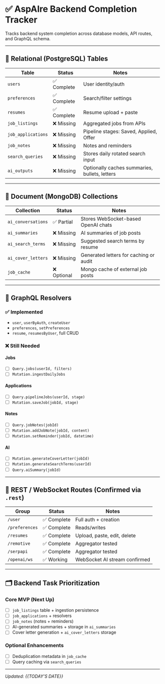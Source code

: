 # ✅ AspAIre Backend Completion Tracker

Tracks backend system completion across database models, API routes, and GraphQL schema.

---

## 🧱 Relational (PostgreSQL) Tables

| Table              | Status      | Notes                                         |
| ------------------ | ----------- | --------------------------------------------- |
| `users`            | ✅ Complete | User identity/auth                            |
| `preferences`      | ✅ Complete | Search/filter settings                        |
| `resumes`          | ✅ Complete | Resume upload + paste                         |
| `job_listings`     | ❌ Missing  | Aggregated jobs from APIs                     |
| `job_applications` | ❌ Missing  | Pipeline stages: Saved, Applied, Offer        |
| `job_notes`        | ❌ Missing  | Notes and reminders                           |
| `search_queries`   | ❌ Missing  | Stores daily rotated search input             |
| `ai_outputs`       | ❌ Missing  | Optionally caches summaries, bullets, letters |

---

## 🍃 Document (MongoDB) Collections

| Collection         | Status      | Notes                                  |
| ------------------ | ----------- | -------------------------------------- |
| `ai_conversations` | ✅ Partial  | Stores WebSocket-based OpenAI chats    |
| `ai_summaries`     | ❌ Missing  | AI summaries of job posts              |
| `ai_search_terms`  | ❌ Missing  | Suggested search terms by resume       |
| `ai_cover_letters` | ❌ Missing  | Generated letters for caching or audit |
| `job_cache`        | ❌ Optional | Mongo cache of external job posts      |

---

## 🔌 GraphQL Resolvers

### ✅ Implemented

- `user`, `userByAuth`, `createUser`
- `preferences`, `setPreferences`
- `resume`, `resumesByUser`, full CRUD

### ❌ Still Needed

#### Jobs

- [ ] `Query.jobs(userId, filters)`
- [ ] `Mutation.ingestDailyJobs`

#### Applications

- [ ] `Query.pipelineJobs(userId, stage)`
- [ ] `Mutation.saveJob(jobId, stage)`

#### Notes

- [ ] `Query.jobNotes(jobId)`
- [ ] `Mutation.addJobNote(jobId, content)`
- [ ] `Mutation.setReminder(jobId, datetime)`

#### AI

- [ ] `Mutation.generateCoverLetter(jobId)`
- [ ] `Mutation.generateSearchTerms(userId)`
- [ ] `Query.aiSummary(jobId)`

---

## 📡 REST / WebSocket Routes (Confirmed via `.rest`)

| Group          | Status      | Notes                         |
| -------------- | ----------- | ----------------------------- |
| `/user`        | ✅ Complete | Full auth + creation          |
| `/preferences` | ✅ Complete | Reads/writes                  |
| `/resumes`     | ✅ Complete | Upload, paste, edit, delete   |
| `/remotive`    | ✅ Complete | Aggregator tested             |
| `/serpapi`     | ✅ Complete | Aggregator tested             |
| `/openai/ws`   | ✅ Working  | WebSocket AI stream confirmed |

---

## 🗂️ Backend Task Prioritization

### Core MVP (Next Up)

- [ ] `job_listings` table + ingestion persistence
- [ ] `job_applications` + resolvers
- [ ] `job_notes` (notes + reminders)
- [ ] AI-generated summaries + storage in `ai_summaries`
- [ ] Cover letter generation + `ai_cover_letters` storage

### Optional Enhancements

- [ ] Deduplication metadata in `job_cache`
- [ ] Query caching via `search_queries`

---

_Updated: {{TODAY’S DATE}}_
